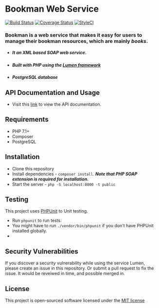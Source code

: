 # Bookman Web Service

[![Build Status](https://travis-ci.org/elchroy/bookman.svg?branch=master)](https://travis-ci.org/elchroy/bookman) [![Coverage Status](https://coveralls.io/repos/github/elchroy/bookman/badge.svg?branch=master)](https://coveralls.io/github/elchroy/bookman?branch=master) [![StyleCI](https://styleci.io/repos/110004543/shield?branch=master)](https://styleci.io/repos/110004543)

### Bookman is a web service that makes it easy for users to manage their bookman resources, which are mainly _books_.
- ##### It an XML based SOAP web service.
- ##### Built with PHP using the [Lumen framework](http://lumen.laravel.com/docs)
- ##### PostgreSQL database

## API Documentation and Usage
- Visit this [link](https://bookman.docs.apiary.io/#) to view the API documentation.

## Requirements
- PHP 7.1+
- Composer
- PostgreSQL

## Installation
- Clone this repository
- Install dependencies - `composer install`. _**Note that PHP SOAP extension is required for installation.**_
- Start the server - `php -S localhost:8000 -t public`

## Testing
This project uses [PHPUnit](https://phpunit.de) to Unit testing.
- Run `phpunit` to run tests.
- You might have to run `./vendor/bin/phpunit` if you don't have PHPUnit installed globally.
- 

## Security Vulnerabilities

If you discover a security vulnerability while using the service Lumen, please create an issue in this repository. Or submit a pull request to fix the issue. It would be reveiwed in time, and possible merged in.

## License

This project is open-sourced software licensed under the [MIT license](http://opensource.org/licenses/MIT)

